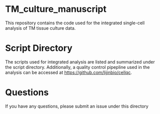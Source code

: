 # TM_culture_manuscript
This repository contains the code used for the integrated single-cell analysis of TM tissue culture data.

# Script Directory
The scripts used for integrated analysis are listed and summarized under the script directory. Additionally, a quality control pipepline used in the analysis can be accessed at https://github.com/lijinbio/cellqc.

# Questions
If you have any questions, please submit an issue under this directory

